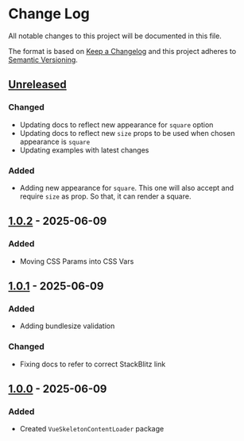 # Change Log
All notable changes to this project will be documented in this file.

The format is based on [Keep a Changelog](http://keepachangelog.com/)
and this project adheres to [Semantic Versioning](http://semver.org/).

## [Unreleased][]

### Changed

- Updating docs to reflect new appearance for `square` option
- Updating docs to reflect new `size` props to be used when chosen appearance is `square`
- Updating examples with latest changes

### Added
- Adding new appearance for `square`. This one will also accept and require `size` as prop. So that, it can render a square.

## [1.0.2][] - 2025-06-09

### Added

- Moving CSS Params into CSS Vars

## [1.0.1][] - 2025-06-09

### Added

- Adding bundlesize validation

### Changed

- Fixing docs to refer to correct StackBlitz link

## [1.0.0][] - 2025-06-09

### Added
- Created `VueSkeletonContentLoader` package


[Unreleased]: https://github.com/willmendesneto/vue-skeleton-content-loader/compare/v1.0.2...HEAD
[1.0.2]: https://github.com/willmendesneto/vue-skeleton-content-loader/compare/v1.0.1...v1.0.2
[1.0.1]: https://github.com/willmendesneto/vue-skeleton-content-loader/compare/v1.0.0...v1.0.1
[1.0.0]: https://github.com/willmendesneto/vue-skeleton-content-loader/tree/v1.0.0
